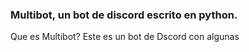 ### **Multibot, un bot de discord escrito en python.**

Que es Multibot?
Este es un bot de Dscord con algunas 
